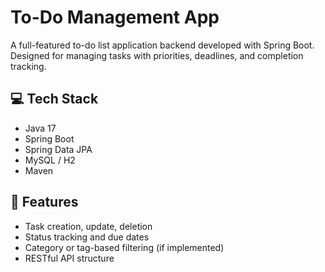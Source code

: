 # To-Do Management App

A full-featured to-do list application backend developed with Spring Boot. Designed for managing tasks with priorities, deadlines, and completion tracking.

## 💻 Tech Stack
- Java 17
- Spring Boot
- Spring Data JPA
- MySQL / H2
- Maven

## 🚀 Features
- Task creation, update, deletion
- Status tracking and due dates
- Category or tag-based filtering (if implemented)
- RESTful API structure

